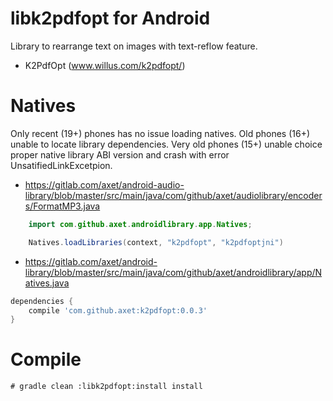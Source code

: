 # libk2pdfopt for Android

Library to rearrange text on images with text-reflow feature.

  * K2PdfOpt (www.willus.com/k2pdfopt/)

# Natives

Only recent (19+) phones has no issue loading natives. Old phones (16+) unable to locate library dependencies. Very old phones (15+) unable choice proper native library ABI version and crash with error UnsatifiedLinkExcetpion.

  * https://gitlab.com/axet/android-audio-library/blob/master/src/main/java/com/github/axet/audiolibrary/encoders/FormatMP3.java

```java
    import com.github.axet.androidlibrary.app.Natives;

    Natives.loadLibraries(context, "k2pdfopt", "k2pdfoptjni")
```

  * https://gitlab.com/axet/android-library/blob/master/src/main/java/com/github/axet/androidlibrary/app/Natives.java


```gradle
dependencies {
    compile 'com.github.axet:k2pdfopt:0.0.3'
}
```

# Compile

    # gradle clean :libk2pdfopt:install install
